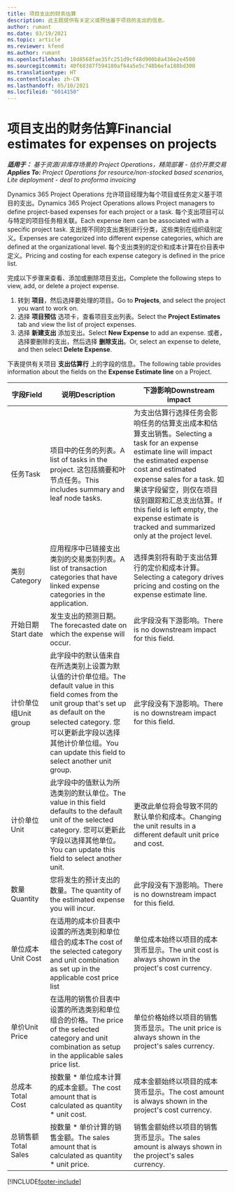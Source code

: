 ```yaml
---
title: 项目支出的财务估算
description: 此主题提供有关定义或预估基于项目的支出的信息。
author: rumant
ms.date: 03/19/2021
ms.topic: article
ms.reviewer: kfend
ms.author: rumant
ms.openlocfilehash: 18d8568fae35fc251d9cf48d900b8a436e2e4500
ms.sourcegitcommit: 40f68387f594180af64a5e5c748b6efa188bd300
ms.translationtype: HT
ms.contentlocale: zh-CN
ms.lasthandoff: 05/10/2021
ms.locfileid: "6014150"
---
```

# <a name="financial-estimates-for-expenses-on-projects"></a><span data-ttu-id="78e8e-103">项目支出的财务估算</span><span class="sxs-lookup"><span data-stu-id="78e8e-103">Financial estimates for expenses on projects</span></span>
<span data-ttu-id="78e8e-104">_**适用于：** 基于资源/非库存场景的 Project Operations，精简部署 - 估价开票交易_</span><span class="sxs-lookup"><span data-stu-id="78e8e-104">_**Applies To:** Project Operations for resource/non-stocked based scenarios, Lite deployment - deal to proforma invoicing_</span></span>

<span data-ttu-id="78e8e-105">Dynamics 365 Project Operations 允许项目经理为每个项目或任务定义基于项目的支出。</span><span class="sxs-lookup"><span data-stu-id="78e8e-105">Dynamics 365 Project Operations allows Project managers to define project-based expenses for each project or a task.</span></span> <span data-ttu-id="78e8e-106">每个支出项目可以与特定的项目任务相关联。</span><span class="sxs-lookup"><span data-stu-id="78e8e-106">Each expense item can be associated with a specific project task.</span></span> <span data-ttu-id="78e8e-107">支出按不同的支出类别进行分类，这些类别在组织级别定义。</span><span class="sxs-lookup"><span data-stu-id="78e8e-107">Expenses are categorized into different expense categories, which are defined at the organizational level.</span></span> <span data-ttu-id="78e8e-108">每个支出类别的定价和成本计算在价目表中定义。</span><span class="sxs-lookup"><span data-stu-id="78e8e-108">Pricing and costing for each expense category is defined in the price list.</span></span> 

<span data-ttu-id="78e8e-109">完成以下步骤来查看、添加或删除项目支出。</span><span class="sxs-lookup"><span data-stu-id="78e8e-109">Complete the following steps to view, add, or delete a project expense.</span></span>

1. <span data-ttu-id="78e8e-110">转到 **项目**，然后选择要处理的项目。</span><span class="sxs-lookup"><span data-stu-id="78e8e-110">Go to **Projects**, and select the project you want to work on.</span></span>
2. <span data-ttu-id="78e8e-111">选择 **项目预估** 选项卡，查看项目支出列表。</span><span class="sxs-lookup"><span data-stu-id="78e8e-111">Select the **Project Estimates** tab and view the list of project expenses.</span></span>
3. <span data-ttu-id="78e8e-112">选择 **新建支出** 添加支出。</span><span class="sxs-lookup"><span data-stu-id="78e8e-112">Select **New Expense** to add an expense.</span></span> <span data-ttu-id="78e8e-113">或者，选择要删除的支出，然后选择 **删除支出**。</span><span class="sxs-lookup"><span data-stu-id="78e8e-113">Or, select an expense to delete, and then select **Delete Expense**.</span></span>

<span data-ttu-id="78e8e-114">下表提供有关项目 **支出估算行** 上的字段的信息。</span><span class="sxs-lookup"><span data-stu-id="78e8e-114">The following table provides information about the fields on the **Expense Estimate line** on a Project.</span></span> 

| <span data-ttu-id="78e8e-115">**字段**</span><span class="sxs-lookup"><span data-stu-id="78e8e-115">**Field**</span></span> | <span data-ttu-id="78e8e-116">**说明**</span><span class="sxs-lookup"><span data-stu-id="78e8e-116">**Description**</span></span> | <span data-ttu-id="78e8e-117">**下游影响**</span><span class="sxs-lookup"><span data-stu-id="78e8e-117">**Downstream impact**</span></span> |
| --- | --- | --- |
| <span data-ttu-id="78e8e-118">任务</span><span class="sxs-lookup"><span data-stu-id="78e8e-118">Task</span></span> | <span data-ttu-id="78e8e-119">项目中的任务的列表。</span><span class="sxs-lookup"><span data-stu-id="78e8e-119">A list of tasks in the project.</span></span> <span data-ttu-id="78e8e-120">这包括摘要和叶节点任务。</span><span class="sxs-lookup"><span data-stu-id="78e8e-120">This includes summary and leaf node tasks.</span></span> | <span data-ttu-id="78e8e-121">为支出估算行选择任务会影响任务的估算支出成本和估算支出销售。</span><span class="sxs-lookup"><span data-stu-id="78e8e-121">Selecting a task for an expense estimate line will impact the estimated expense cost and estimated expense sales for a task.</span></span> <span data-ttu-id="78e8e-122">如果该字段留空，则仅在项目级别跟踪和汇总支出估算。</span><span class="sxs-lookup"><span data-stu-id="78e8e-122">If this field is left empty, the expense estimate is tracked and summarized only at the project level.</span></span> |
| <span data-ttu-id="78e8e-123">类别</span><span class="sxs-lookup"><span data-stu-id="78e8e-123">Category</span></span> | <span data-ttu-id="78e8e-124">应用程序中已链接支出类别的交易类别列表。</span><span class="sxs-lookup"><span data-stu-id="78e8e-124">A list of transaction categories that have linked expense categories in the application.</span></span> | <span data-ttu-id="78e8e-125">选择类别将有助于支出估算行的定价和成本计算。</span><span class="sxs-lookup"><span data-stu-id="78e8e-125">Selecting a category drives pricing and costing on the expense estimate line.</span></span> |
| <span data-ttu-id="78e8e-126">开始日期</span><span class="sxs-lookup"><span data-stu-id="78e8e-126">Start date</span></span> | <span data-ttu-id="78e8e-127">发生支出的预测日期。</span><span class="sxs-lookup"><span data-stu-id="78e8e-127">The forecasted date on which the expense will occur.</span></span> | <span data-ttu-id="78e8e-128">此字段没有下游影响。</span><span class="sxs-lookup"><span data-stu-id="78e8e-128">There is no downstream impact for this field.</span></span> |
| <span data-ttu-id="78e8e-129">计价单位组</span><span class="sxs-lookup"><span data-stu-id="78e8e-129">Unit group</span></span> | <span data-ttu-id="78e8e-130">此字段中的默认值来自在所选类别上设置为默认值的计价单位组。</span><span class="sxs-lookup"><span data-stu-id="78e8e-130">The default value in this field comes from the unit group that's set up as default on the selected category.</span></span> <span data-ttu-id="78e8e-131">您可以更新此字段以选择其他计价单位组。</span><span class="sxs-lookup"><span data-stu-id="78e8e-131">You can update this field to select another unit group.</span></span> | <span data-ttu-id="78e8e-132">此字段没有下游影响。</span><span class="sxs-lookup"><span data-stu-id="78e8e-132">There is no downstream impact for this field.</span></span> |
| <span data-ttu-id="78e8e-133">计价单位</span><span class="sxs-lookup"><span data-stu-id="78e8e-133">Unit</span></span> | <span data-ttu-id="78e8e-134">此字段中的值默认为所选类别的默认单位。</span><span class="sxs-lookup"><span data-stu-id="78e8e-134">The value in this field defaults to the default unit of the selected category.</span></span> <span data-ttu-id="78e8e-135">您可以更新此字段以选择其他单位。</span><span class="sxs-lookup"><span data-stu-id="78e8e-135">You can update this field to select another unit.</span></span> | <span data-ttu-id="78e8e-136">更改此单位将会导致不同的默认单价和成本。</span><span class="sxs-lookup"><span data-stu-id="78e8e-136">Changing the unit results in a different default unit price and cost.</span></span> |
| <span data-ttu-id="78e8e-137">数量</span><span class="sxs-lookup"><span data-stu-id="78e8e-137">Quantity</span></span> | <span data-ttu-id="78e8e-138">您将发生的预计支出的数量。</span><span class="sxs-lookup"><span data-stu-id="78e8e-138">The quantity of the estimated expense you will incur.</span></span> | <span data-ttu-id="78e8e-139">此字段没有下游影响。</span><span class="sxs-lookup"><span data-stu-id="78e8e-139">There is no downstream impact for this field.</span></span> |
| <span data-ttu-id="78e8e-140">单位成本</span><span class="sxs-lookup"><span data-stu-id="78e8e-140">Unit Cost</span></span> | <span data-ttu-id="78e8e-141">在适用的成本价目表中设置的所选类别和单位组合的成本</span><span class="sxs-lookup"><span data-stu-id="78e8e-141">The cost of the selected category and unit combination as set up in the applicable cost price list</span></span> | <span data-ttu-id="78e8e-142">单位成本始终以项目的成本货币显示。</span><span class="sxs-lookup"><span data-stu-id="78e8e-142">The unit cost is always shown in the project's cost currency.</span></span> |
| <span data-ttu-id="78e8e-143">单价</span><span class="sxs-lookup"><span data-stu-id="78e8e-143">Unit Price</span></span> | <span data-ttu-id="78e8e-144">在适用的销售价目表中设置的所选类别和单位组合的价格。</span><span class="sxs-lookup"><span data-stu-id="78e8e-144">The price of the selected category and unit combination as setup in the applicable sales price list.</span></span> | <span data-ttu-id="78e8e-145">单位价格始终以项目的销售货币显示。</span><span class="sxs-lookup"><span data-stu-id="78e8e-145">The unit price is always shown in the project's sales currency.</span></span> |
| <span data-ttu-id="78e8e-146">总成本</span><span class="sxs-lookup"><span data-stu-id="78e8e-146">Total Cost</span></span> | <span data-ttu-id="78e8e-147">按数量 \* 单位成本计算的成本金额。</span><span class="sxs-lookup"><span data-stu-id="78e8e-147">The cost amount that is calculated as quantity \* unit cost.</span></span>| <span data-ttu-id="78e8e-148">成本金额始终以项目的成本货币显示。</span><span class="sxs-lookup"><span data-stu-id="78e8e-148">The cost amount is always shown in the project's cost currency.</span></span> |
| <span data-ttu-id="78e8e-149">总销售额</span><span class="sxs-lookup"><span data-stu-id="78e8e-149">Total Sales</span></span> | <span data-ttu-id="78e8e-150">按数量 \* 单价计算的销售金额。</span><span class="sxs-lookup"><span data-stu-id="78e8e-150">The sales amount that is calculated as quantity \* unit price.</span></span> | <span data-ttu-id="78e8e-151">销售金额始终以项目的销售货币显示。</span><span class="sxs-lookup"><span data-stu-id="78e8e-151">The sales amount is always shown in the project's sales currency.</span></span> |


[!INCLUDE[footer-include](../includes/footer-banner.md)]
